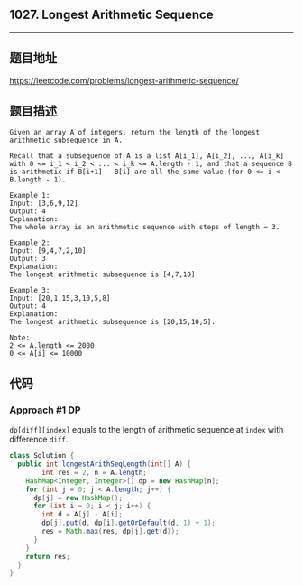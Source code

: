 ## 1027. Longest Arithmetic Sequence

----
## 题目地址

https://leetcode.com/problems/longest-arithmetic-sequence/

## 题目描述
```
Given an array A of integers, return the length of the longest arithmetic subsequence in A.

Recall that a subsequence of A is a list A[i_1], A[i_2], ..., A[i_k] with 0 <= i_1 < i_2 < ... < i_k <= A.length - 1, and that a sequence B is arithmetic if B[i+1] - B[i] are all the same value (for 0 <= i < B.length - 1).

Example 1:
Input: [3,6,9,12]
Output: 4
Explanation: 
The whole array is an arithmetic sequence with steps of length = 3.

Example 2:
Input: [9,4,7,2,10]
Output: 3
Explanation: 
The longest arithmetic subsequence is [4,7,10].

Example 3:
Input: [20,1,15,3,10,5,8]
Output: 4
Explanation: 
The longest arithmetic subsequence is [20,15,10,5].
 
Note:
2 <= A.length <= 2000
0 <= A[i] <= 10000
```

## 代码

### Approach #1 DP

`dp[diff][index]` equals to the length of arithmetic sequence at `index` with difference `diff`.

```java
class Solution {
  public int longestArithSeqLength(int[] A) {
		int res = 2, n = A.length;
    HashMap<Integer, Integer>[] dp = new HashMap[n];
    for (int j = 0; j < A.length; j++) {
      dp[j] = new HashMap();
      for (int i = 0; i < j; i++) {
        int d = A[j] - A[i];
        dp[j].put(d, dp[i].getOrDefault(d, 1) + 1);
        res = Math.max(res, dp[j].get(d));
      }
    }
    return res;
  }
}
```















